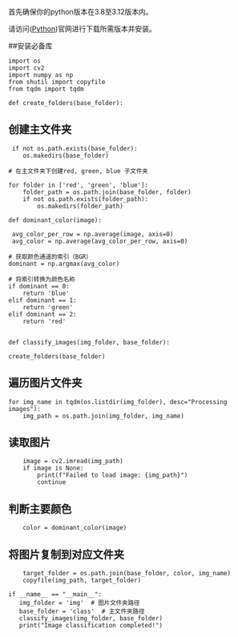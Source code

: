 首先确保你的python版本在3.8至3.12版本内。

请访问([Python](https://www.python.org/downloads/))官网进行下载所需版本并安装。

##安装必备库

    
    import os
    import cv2
    import numpy as np
    from shutil import copyfile
    from tqdm import tqdm
 
    def create_folders(base_folder):

    
## 创建主文件夹
     if not os.path.exists(base_folder):
        os.makedirs(base_folder)
    
    # 在主文件夹下创建red, green, blue 子文件夹
    
    for folder in ['red', 'green', 'blue']:
        folder_path = os.path.join(base_folder, folder)
        if not os.path.exists(folder_path):
            os.makedirs(folder_path)
 
    def dominant_color(image):

     avg_color_per_row = np.average(image, axis=0)
     avg_color = np.average(avg_color_per_row, axis=0)
    
    # 获取颜色通道的索引（BGR）
    dominant = np.argmax(avg_color)
    
    # 将索引转换为颜色名称
    if dominant == 0:
        return 'blue'
    elif dominant == 1:
        return 'green'
    elif dominant == 2:
        return 'red'


    def classify_images(img_folder, base_folder):

    create_folders(base_folder)
    
## 遍历图片文件夹
    for img_name in tqdm(os.listdir(img_folder), desc="Processing images"):
        img_path = os.path.join(img_folder, img_name)
        
## 读取图片
        image = cv2.imread(img_path)
        if image is None:
            print(f"Failed to load image: {img_path}")
            continue
        
## 判断主要颜色
        color = dominant_color(image)
        
## 将图片复制到对应文件夹
        target_folder = os.path.join(base_folder, color, img_name)
        copyfile(img_path, target_folder)

    if __name__ == "__main__":
       img_folder = 'img'  # 图片文件夹路径
       base_folder = 'class'  # 主文件夹路径
       classify_images(img_folder, base_folder)
       print("Image classification completed!")
